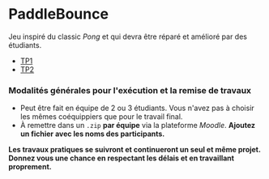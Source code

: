 # PaddleBounce
Jeu inspiré du classic _Pong_ et qui devra être réparé et amélioré par des étudiants.

- [TP1](https://github.com/LeBodro/PaddleBounce/blob/master/TP1.md)
- [TP2](https://github.com/LeBodro/PaddleBounce/blob/master/TP2.md)


### Modalités générales pour l'exécution et la remise de travaux

 * Peut être fait en équipe de 2 ou 3 étudiants. Vous n'avez pas à choisir les mêmes coéquippiers que pour le travail final.
 * À remettre dans un `.zip` **par équipe** via la plateforme _Moodle_. **Ajoutez un fichier avec les noms des participants.**

**Les travaux pratiques se suivront et continueront un seul et même projet. Donnez vous une chance en respectant les délais et en travaillant proprement.**
